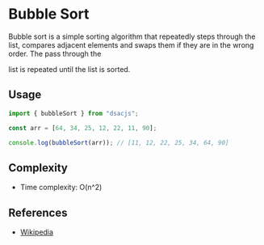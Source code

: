 # Bubble Sort

Bubble sort is a simple sorting algorithm that repeatedly steps through the list, compares adjacent elements and swaps them if they are in the wrong order. The pass through the

list is repeated until the list is sorted.

## Usage

```js
import { bubbleSort } from "dsacjs";

const arr = [64, 34, 25, 12, 22, 11, 90];

console.log(bubbleSort(arr)); // [11, 12, 22, 25, 34, 64, 90]
```

## Complexity

- Time complexity: O(n^2)

## References

- [Wikipedia](https://en.wikipedia.org/wiki/Bubble_sort)
